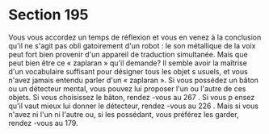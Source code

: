 # Section 195

Vous vous accordez un temps de réflexion et vous en venez à la
conclusion qu'il ne s'agit pas obli gatoirement d'un robot : le son
métallique de la voix peut fort bien provenir d'un appareil de
traduction simultanée. Mais que peut bien être ce « zaplaran »
qu'il demande? Il semble avoir la maîtrise d'un vocabulaire
suffisant pour désigner tous les objet s usuels, et vous n'avez
jamais entendu parler d'un « zaplaran ». Si vous possédez un
bâton ou un détecteur mental, vous pouvez lui proposer l'un ou
l'autre de ces objets. Si vous choisissez  le bâton, rendez -vous au
267 . Si vous p ensez qu'il vaut mieux lui donner le détecteur,
rendez -vous au 226 . Mais si vous n'avez ni l'un ni l'autre ou, si
les possédant, vous préférez les garder, rendez -vous au 179.